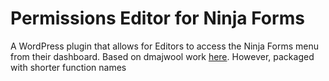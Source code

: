# Permissions Editor for Ninja Forms

A WordPress plugin that allows for Editors to access the Ninja Forms menu from their dashboard. Based on dmajwool work [here](https://wordpress.org/support/topic/works-but-there-is-capabilities-problems). However, packaged with shorter function names

